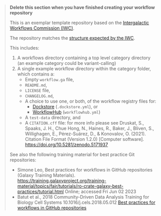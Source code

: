 > **Delete this section when you have finished creating your workflow repository**
> 
> This is an exemplar template repository based on the [Intergalactic Workflows Commission (IWC)](https://github.com/galaxyproject/iwc).
>
> The repository matches the [structure expected by the IWC](https://github.com/galaxyproject/iwc/blob/58346216eb83f2f15cb29c7cd9263ee3bb968a91/workflows/README.md#structure-of-the-directory).
> 
> This includes:
> 1. A workflows directory containing a top level category directory (an example category could be variant-calling)
> 2. A single example workflow directory within the category folder, which contains a:
>    - Empty `workflow.ga` file,
>    - `README.md`,
>    - `LICENSE` file,
>    - `CHANGELOG.md`,
>    - A choice to use one, or both, of the workflow registry files for:
>       - [Dockstore](https://docs.dockstore.org/en/stable/getting-started/dockstore-workflows.html#register-a-workflow-on-dockstore) (`.dockstore.yml`), or 
>       - [WorkflowHub](https://workflowhub.eu/) (`workflowhub.yml`)
>    - A `test-data` directory, and
>    - A `CITATION.cff` file: for more info please see Druskat, S., Spaaks, J. H., Chue Hong, N., Haines, R., Baker, J., Bliven, S., Willighagen, E., Pérez-Suárez, D., & Konovalov, O. (2021). Citation File Format (Version 1.2.0) [Computer software]. https://doi.org/10.5281/zenodo.5171937
>
> See also the following training material for best practice Git repositories:
>
> - Simone Leo, Best practices for workflows in GitHub repositories (Galaxy Training Materials). https://training.galaxyproject.org/training-material/topics/fair/tutorials/ro-crate-galaxy-best-practices/tutorial.html Online; accessed Fri Jun 02 2023
> - Batut et al., 2018 Community-Driven Data Analysis Training for Biology Cell Systems 10.1016/j.cels.2018.05.012
[Best practices for workflows in GitHub repositories](https://gxy.io/GTN:T00339)